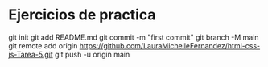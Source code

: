 # Ejercicios de practica

git init
git add README.md
git commit -m "first commit"
git branch -M main
git remote add origin https://github.com/LauraMichelleFernandez/html-css-js-Tarea-5.git
git push -u origin main